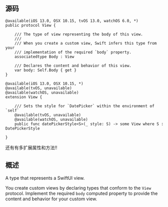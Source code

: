 ## 源码

```
@available(iOS 13.0, OSX 10.15, tvOS 13.0, watchOS 6.0, *)
public protocol View {

    /// The type of view representing the body of this view.
    ///
    /// When you create a custom view, Swift infers this type from your
    /// implementation of the required `body` property.
    associatedtype Body : View

    /// Declares the content and behavior of this view.
    var body: Self.Body { get }
}

@available(iOS 13.0, OSX 10.15, *)
@available(tvOS, unavailable)
@available(watchOS, unavailable)
extension View {

    /// Sets the style for `DatePicker` within the environment of `self`
    @available(tvOS, unavailable)
    @available(watchOS, unavailable)
    public func datePickerStyle<S>(_ style: S) -> some View where S : DatePickerStyle

}
```

还有有多扩展属性和方法!!

## 概述

A type that represents a SwiftUI view.

You create custom views by declaring types that conform to the `View` protocol. Implement the required `body` computed property to provide the content and behavior for your custom view.

